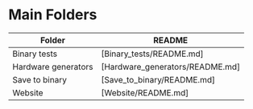 # Main Folders
| Folder | README |
|---------|------------|
| Binary tests | [Binary_tests/README.md] |
| Hardware generators | [Hardware_generators/README.md] |
| Save to binary | [Save_to_binary/README.md] |
| Website | [Website/README.md] |
